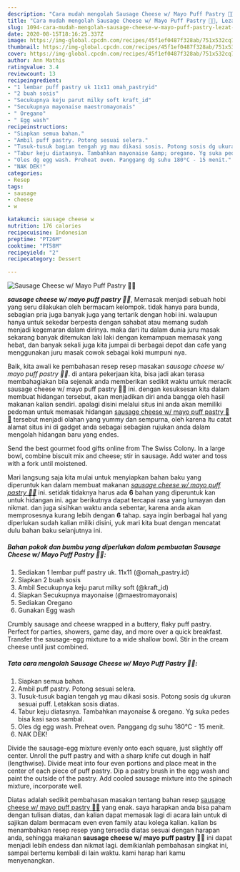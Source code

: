 ```yaml
---
description: "Cara mudah mengolah Sausage Cheese w/ Mayo Puff Pastry 🌭🧀, Lezat Sekali"
title: "Cara mudah mengolah Sausage Cheese w/ Mayo Puff Pastry 🌭🧀, Lezat Sekali"
slug: 1094-cara-mudah-mengolah-sausage-cheese-w-mayo-puff-pastry-lezat-sekali
date: 2020-08-15T18:16:25.337Z
image: https://img-global.cpcdn.com/recipes/45f1ef0487f328ab/751x532cq70/sausage-cheese-w-mayo-puff-pastry-🌭🧀-foto-resep-utama.jpg
thumbnail: https://img-global.cpcdn.com/recipes/45f1ef0487f328ab/751x532cq70/sausage-cheese-w-mayo-puff-pastry-🌭🧀-foto-resep-utama.jpg
cover: https://img-global.cpcdn.com/recipes/45f1ef0487f328ab/751x532cq70/sausage-cheese-w-mayo-puff-pastry-🌭🧀-foto-resep-utama.jpg
author: Ann Mathis
ratingvalue: 3.4
reviewcount: 13
recipeingredient:
- "1 lembar puff pastry uk 11x11 omah_pastryid"
- "2 buah sosis"
- "Secukupnya keju parut milky soft kraft_id"
- "Secukupnya mayonaise maestromayonais"
- " Oregano"
- " Egg wash"
recipeinstructions:
- "Siapkan semua bahan."
- "Ambil puff pastry. Potong sesuai selera."
- "Tusuk-tusuk bagian tengah yg mau dikasi sosis. Potong sosis dg ukuran sesuai puff. Letakkan sosis diatas."
- "Tabur keju diatasnya. Tambahkan mayonaise &amp; oregano. Yg suka pedes bisa kasi saos sambal."
- "Oles dg egg wash. Preheat oven. Panggang dg suhu 180°C - 15 menit."
- "NAK DEK!"
categories:
- Resep
tags:
- sausage
- cheese
- w

katakunci: sausage cheese w 
nutrition: 176 calories
recipecuisine: Indonesian
preptime: "PT26M"
cooktime: "PT58M"
recipeyield: "2"
recipecategory: Dessert

---
```



![Sausage Cheese w/ Mayo Puff Pastry 🌭🧀](https://img-global.cpcdn.com/recipes/45f1ef0487f328ab/751x532cq70/sausage-cheese-w-mayo-puff-pastry-🌭🧀-foto-resep-utama.jpg)

<b><i>sausage cheese w/ mayo puff pastry 🌭🧀</i></b>, Memasak menjadi sebuah hobi yang seru dilakukan oleh bermacam kelompok. tidak hanya para bunda, sebagian pria juga banyak juga yang tertarik dengan hobi ini. walaupun hanya untuk sekedar berpesta dengan sahabat atau memang sudah menjadi kegemaran dalam dirinya. maka dari itu dalam dunia juru masak sekarang banyak ditemukan laki laki dengan kemampuan memasak yang hebat, dan banyak sekali juga kita jumpai di berbagai depot dan cafe yang menggunakan juru masak cowok sebagai koki mumpuni nya.

Baik, kita awali ke pembahasan resep resep masakan <i>sausage cheese w/ mayo puff pastry 🌭🧀</i>. di antara pekerjaan kita, bisa jadi akan terasa membahagiakan bila sejenak anda memberikan sedikit waktu untuk meracik sausage cheese w/ mayo puff pastry 🌭🧀 ini. dengan kesuksesan kita dalam membuat hidangan tersebut, akan menjadikan diri anda bangga oleh hasil makanan kalian sendiri. apalagi disini melalui situs ini anda akan memiliki pedoman untuk memasak hidangan <u>sausage cheese w/ mayo puff pastry 🌭🧀</u> tersebut menjadi olahan yang yummy dan sempurna, oleh karena itu catat alamat situs ini di gadget anda sebagai sebagian rujukan anda dalam mengolah hidangan baru yang endes.

Send the best gourmet food gifts online from The Swiss Colony. In a large bowl, combine biscuit mix and cheese; stir in sausage. Add water and toss with a fork until moistened.


Mari langsung saja kita mulai untuk menyiapkan bahan baku yang diperuntuk kan dalam membuat makanan <u><i>sausage cheese w/ mayo puff pastry 🌭🧀</i></u> ini. setidak tidaknya harus ada <b>6</b> bahan yang diperuntuk kan untuk hidangan ini. agar berikutnya dapat tercapai rasa yang lumayan dan nikmat. dan juga sisihkan waktu anda sebentar, karena anda akan memprosesnya kurang lebih dengan <b>6</b> tahap. saya ingin berbagai hal yang diperlukan sudah kalian miliki disini, yuk mari kita buat dengan mencatat dulu bahan baku selanjutnya ini.

<!--inarticleads1-->

##### Bahan pokok dan bumbu yang diperlukan dalam pembuatan Sausage Cheese w/ Mayo Puff Pastry 🌭🧀:

1. Sediakan 1 lembar puff pastry uk. 11x11 (@omah_pastry.id)
1. Siapkan 2 buah sosis
1. Ambil Secukupnya keju parut milky soft (@kraft_id)
1. Siapkan Secukupnya mayonaise (@maestromayonais)
1. Sediakan  Oregano
1. Gunakan  Egg wash


Crumbly sausage and cheese wrapped in a buttery, flaky puff pastry. Perfect for parties, showers, game day, and more over a quick breakfast. Transfer the sausage-egg mixture to a wide shallow bowl. Stir in the cream cheese until just combined. 

<!--inarticleads2-->

##### Tata cara mengolah Sausage Cheese w/ Mayo Puff Pastry 🌭🧀:

1. Siapkan semua bahan.
1. Ambil puff pastry. Potong sesuai selera.
1. Tusuk-tusuk bagian tengah yg mau dikasi sosis. Potong sosis dg ukuran sesuai puff. Letakkan sosis diatas.
1. Tabur keju diatasnya. Tambahkan mayonaise &amp; oregano. Yg suka pedes bisa kasi saos sambal.
1. Oles dg egg wash. Preheat oven. Panggang dg suhu 180°C - 15 menit.
1. NAK DEK!


Divide the sausage-egg mixture evenly onto each square, just slightly off center. Unroll the puff pastry and with a sharp knife cut dough in half (lengthwise). Divide meat into four even portions and place meat in the center of each piece of puff pastry. Dip a pastry brush in the egg wash and paint the outside of the pastry. Add cooled sausage mixture into the spinach mixture, incorporate well. 

Diatas adalah sedikit pembahasan masakan tentang bahan resep <u>sausage cheese w/ mayo puff pastry 🌭🧀</u> yang enak. saya harapkan anda bisa paham dengan tulisan diatas, dan kalian dapat memasak lagi di acara lain untuk di sajikan dalam bermacam even even family atau kolega kalian. kalian bs menambahkan resep resep yang tersedia diatas sesuai dengan harapan anda, sehingga makanan <b>sausage cheese w/ mayo puff pastry 🌭🧀</b> ini dapat menjadi lebih endess dan nikmat lagi. demikianlah pembahasan singkat ini, sampai bertemu kembali di lain waktu. kami harap hari kamu menyenangkan.
